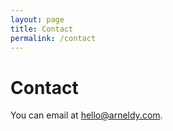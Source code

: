 ```yaml
---
layout: page
title: Contact
permalink: /contact
---
```


# Contact

You can email at [hello@arneldy.com](mailto:hello@arneldy.com).
